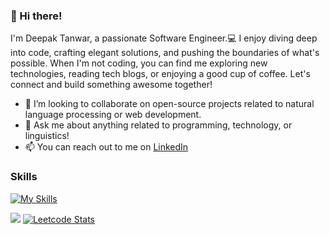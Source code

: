 ### 👋 Hi there! 

<!--
**dtanwar1/dtanwar1** is a ✨ _special_ ✨ repository because its `README.md` (this file) appears on your GitHub profile.

Here are some ideas to get you started:

- 🔭 I’m currently working on ...
- 🌱 I’m currently learning ...

- 😄 Pronouns: ...
- ⚡ Fun fact: ...
-->
I'm Deepak Tanwar, a passionate Software Engineer.💻 I enjoy diving deep into code, crafting elegant solutions, and pushing the boundaries of what's possible. When I'm not coding, you can find me exploring new technologies, reading tech blogs, or enjoying a good cup of coffee. Let's connect and build something awesome together!


- 👯 I’m looking to collaborate on open-source projects related to natural language processing or web development.
- 💬 Ask me about anything related to programming, technology, or linguistics!
- 📫 You can reach out to me on [LinkedIn](www.linkedin.com/in/tanwar-deepak)

### Skills
[![My Skills](https://skillicons.dev/icons?i=mongodb,express,react,nodejs,js,angular,html,css,java,androidstudio,aws,spring)](https://skillicons.dev)


![](https://leetcard.tanwardeepak/lapor?ext=heatmap)
[![Leetcode Stats](https://leetcard.jacoblin.cool/tanwardeepak)](https://leetcode.com/u/tanwardeepak/)

